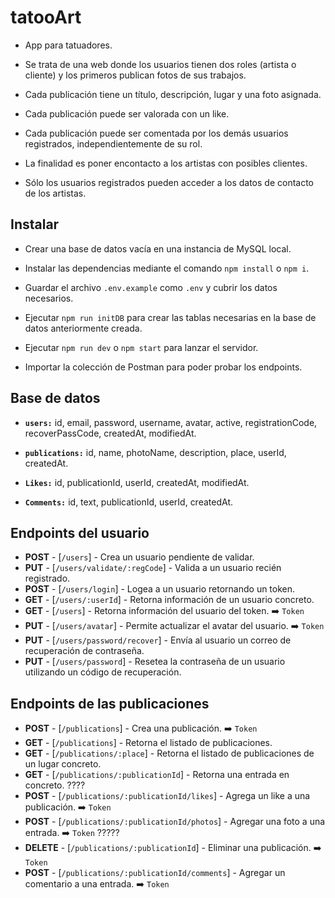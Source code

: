 # tatooArt

- App para tatuadores.

- Se trata de una web donde los usuarios tienen dos roles (artista o cliente) y los primeros publican fotos de sus trabajos.

- Cada publicación tiene un título, descripción, lugar y una foto asignada.

- Cada publicación puede ser valorada con un like.

- Cada publicación puede ser comentada por los demás usuarios registrados, independientemente de su rol.

- La finalidad es poner encontacto a los artistas con posibles clientes.

- Sólo los usuarios registrados pueden acceder a los datos de contacto de los artistas.

## Instalar

- Crear una base de datos vacía en una instancia de MySQL local.

- Instalar las dependencias mediante el comando `npm install` o `npm i`.

- Guardar el archivo `.env.example` como `.env` y cubrir los datos necesarios.

- Ejecutar `npm run initDB` para crear las tablas necesarias en la base de datos anteriormente creada.

- Ejecutar `npm run dev` o `npm start` para lanzar el servidor.

- Importar la colección de Postman para poder probar los endpoints.

## Base de datos

- **`users:`** id, email, password, username, avatar, active, registrationCode, recoverPassCode, createdAt, modifiedAt.

- **`publications:`** id, name, photoName, description, place, userId, createdAt.

- **`Likes:`** id, publicationId, userId, createdAt, modifiedAt.

- **`Comments:`** id, text, publicationId, userId, createdAt.

## Endpoints del usuario

- **POST** - [`/users`] - Crea un usuario pendiente de validar.
- **PUT** - [`/users/validate/:regCode`] - Valida a un usuario recién registrado.
- **POST** - [`/users/login`] - Logea a un usuario retornando un token.
- **GET** - [`/users/:userId`] - Retorna información de un usuario concreto.
- **GET** - [`/users`] - Retorna información del usuario del token. ➡️ `Token`
- **PUT** - [`/users/avatar`] - Permite actualizar el avatar del usuario. ➡️ `Token`
- **PUT** - [`/users/password/recover`] - Envía al usuario un correo de recuperación de contraseña.
- **PUT** - [`/users/password`] - Resetea la contraseña de un usuario utilizando un código de recuperación.

## Endpoints de las publicaciones

- **POST** - [`/publications`] - Crea una publicación. ➡️ `Token`
- **GET** - [`/publications`] - Retorna el listado de publicaciones.
- **GET** - [`/publications/:place`] - Retorna el listado de publicaciones de un lugar concreto.
- **GET** - [`/publications/:publicationId`] - Retorna una entrada en concreto. ????
- **POST** - [`/publications/:publicationId/likes`] - Agrega un like a una publicación. ➡️ `Token`
- **POST** - [`/publications/:publicationId/photos`] - Agregar una foto a una entrada. ➡️ `Token` ?????
- **DELETE** - [`/publications/:publicationId`] - Eliminar una publicación. ➡️ `Token`
- **POST** - [`/publications/:publicationId/comments`] - Agregar un comentario a una entrada. ➡️ `Token`

